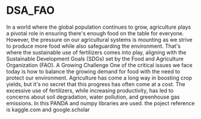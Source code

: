 # DSA_FAO
In a world where the global population continues to grow, agriculture plays a pivotal role in ensuring there's enough food on the table for everyone. However, the pressure on our agricultural systems is mounting as we strive to produce more food while also safeguarding the environment. That's where the sustainable use of fertilizers comes into play, aligning with the Sustainable Development Goals (SDGs) set by the Food and Agriculture Organization (FAO). A Growing Challenge One of the critical issues we face today is how to balance the growing demand for food with the need to protect our environment. Agriculture has come a long way in boosting crop yields, but it's no secret that this progress has often come at a cost. The excessive use of fertilizers, while increasing productivity, has led to concerns about soil degradation, water pollution, and greenhouse gas emissions. In this PANDA and numpy libraries are used. the poject reference is kaggle.com and google.scholar

